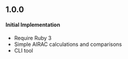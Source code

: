 ## 1.0.0

#### Initial Implementation
* Require Ruby 3
* Simple AIRAC calculations and comparisons
* CLI tool
